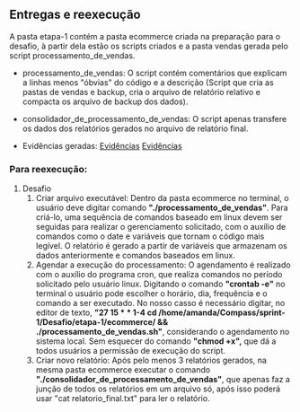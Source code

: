 ## Entregas e reexecução

A pasta etapa-1 contém a pasta ecommerce criada na preparação para o desafio,
à partir dela estão os scripts criados e a pasta vendas gerada pelo script processamento_de_vendas.

* processamento_de_vendas:
O script contém comentários que explicam a linhas menos "óbvias" do código
e a descrição (Script que cria as pastas de vendas e backup, cria o arquivo de relatório relativo e
compacta os arquivo de backup dos dados).

* consolidador_de_processamento_de_vendas:
O script apenas transfere os dados dos relatórios gerados no arquivo de relatório final.

* Evidências geradas:
[Evidências](https://github.com/amanda-bea/Compass/tree/main/sprint-1/evidencias)
[Evidências](https://github.com/amanda-bea/Compass/tree/main/sprint-1/evidencias)


### Para reexecução:
1. Desafio
    1. Criar arquivo executável:
        Dentro da pasta ecommerce no terminal, o usuário deve digitar comando **"./processamento_de_vendas"**. Para criá-lo, uma sequência de comandos baseado em linux devem ser seguidas para realizar o gerenciamento solicitado, com o auxílio de comandos como o date e variáveis que tornam o código mais legível. O relatório é gerado a partir de variáveis que armazenam os dados anteriormente e comandos baseados em linux.
    2. Agendar a execução do processamento:
        O agendamento é realizado com o auxílio do programa cron, que realiza comandos no período solicitado pelo usuário linux.
        Digitando o comando **"crontab -e"** no terminal o usuário pode escolher o horário, dia, frequência e o comando a ser executado. No nosso casso é necessário digitar, no editor de texto, **"27 15 * * 1-4 cd /home/amanda/Compass/sprint-1/Desafio/etapa-1/ecommerce/ && ./processamento_de_vendas.sh"**, considerando o agendamento no sistema local. Sem esquecer do comando **"chmod +x",** que dá a todos usuários a permissão de execução do script.
    3. Criar novo relatório:
        Após pelo menos 3 relatórios gerados, na mesma pasta ecommerce executar o comando **"./consolidador_de_processamento_de_vendas"**, que apenas faz a junção de todos os relatórios em um arquivo só, após isso poderá usar "cat relatorio_final.txt" para ler o relatório.
